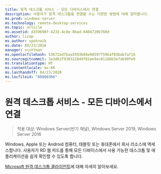 ```yaml
---
title: 원격 데스크톱 서비스 - 모든 디바이스에서 연결
description: 사용자가 원격 데스크톱을 연결할 수는 다양한 방법에 대해 알아봅니다.
ms.prod: windows-server
ms.technology: remote-desktop-services
ms.topic: article
ms.assetid: d3596907-4233-4c8e-86ad-8404720b760d
author: lizap
ms.author: spatnaik
ms.date: 09/23/2016
manager: scottman
ms.openlocfilehash: 53672ad7baa5593b88a9d597f596af03bab7a716
ms.sourcegitcommit: 3a3d62f938322849f81ee9ec01186b3e7ab90fe0
ms.translationtype: HT
ms.contentlocale: ko-KR
ms.lasthandoff: 04/23/2020
ms.locfileid: "80860306"
---
```

# <a name="remote-desktop-services---connect-from-any-device"></a>원격 데스크톱 서비스 - 모든 디바이스에서 연결

>적용 대상: Windows Server(반기 채널), Windows Server 2019, Windows Server 2016

Windows, Apple 또는 Android 컴퓨터, 태블릿 또는 휴대폰에서 회사 리소스에 액세스합니다. 사용자가 RD 웹 피드를 통해 모든 디바이스에서 사용 가능한 데스크톱 및 애플리케이션을 쉽게 확인할 수 있도록 합니다.

[Microsoft 원격 데스크톱 클라이언트](clients/remote-desktop-clients.md)에 대해 자세히 알아보세요.